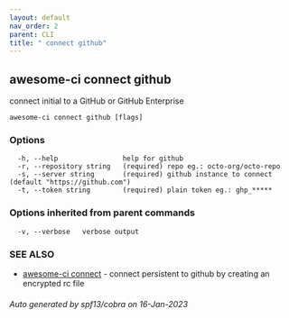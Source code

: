 ```yaml
---
layout: default
nav_order: 2
parent: CLI
title: " connect github"
---
```

## awesome-ci connect github

connect initial to a GitHub or GitHub Enterprise

```
awesome-ci connect github [flags]
```

### Options

```
  -h, --help                help for github
  -r, --repository string   (required) repo eg.: octo-org/octo-repo
  -s, --server string       (required) github instance to connect (default "https://github.com")
  -t, --token string        (required) plain token eg.: ghp_*****
```

### Options inherited from parent commands

```
  -v, --verbose   verbose output
```

### SEE ALSO

* [awesome-ci connect](/commands/awesome-ci_connect/)	 - connect persistent to github by creating an encrypted rc file

###### Auto generated by spf13/cobra on 16-Jan-2023
